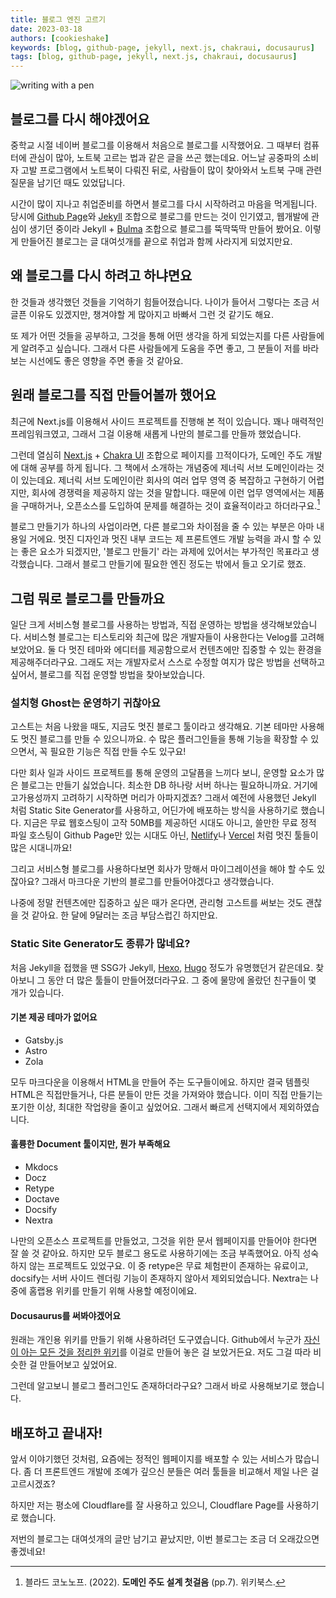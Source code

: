```yaml
---
title: 블로그 엔진 고르기
date: 2023-03-18
authors: [cookieshake]
keywords: [blog, github-page, jekyll, next.js, chakraui, docusaurus]
tags: [blog, github-page, jekyll, next.js, chakraui, docusaurus]
---
```


![writing with a pen](https://source.unsplash.com/y02jEX_B0O0?w=200)

## 블로그를 다시 해야겠어요

중학교 시절 네이버 블로그를 이용해서 처음으로 블로그를 시작했어요. 그 때부터 컴퓨터에 관심이 많아, 노트북 고르는 법과 같은 글을 쓰곤 했는데요. 어느날 공중파의 소비자 고발 프로그램에서 노트북이 다뤄진 뒤로, 사람들이 많이 찾아와서 노트북 구매 관련 질문을 남기던 때도 있었답니다.

시간이 많이 지나고 취업준비를 하면서 블로그를 다시 시작하려고 마음을 먹게됩니다. 당시에 [Github Page](https://docs.github.com/pages)와 [Jekyll](https://jekyllrb.com) 조합으로 블로그를 만드는 것이 인기였고, 웹개발에 관심이 생기던 중이라 Jekyll + [Bulma](https://bulma.io) 조합으로 블로그를 뚝딱뚝딱 만들어 봤어요. 이렇게 만들어진 블로그는 글 대여섯개를 끝으로 취업과 함께 사라지게 되었지만요.

## 왜 블로그를 다시 하려고 하냐면요

한 것들과 생각했던 것들을 기억하기 힘들어졌습니다. 나이가 들어서 그렇다는 조금 서글픈 이유도 있겠지만, 챙겨야할 게 많아지고 바빠서 그런 것 같기도 해요.

또 제가 어떤 것들을 공부하고, 그것을 통해 어떤 생각을 하게 되었는지를 다른 사람들에게 알려주고 싶습니다. 그래서 다른 사람들에게 도움을 주면 좋고, 그 분들이 저를 바라보는 시선에도 좋은 영향을 주면 좋을 것 같아요.

## 원래 블로그를 직접 만들어볼까 했어요

최근에 Next.js를 이용해서 사이드 프로젝트를 진행해 본 적이 있습니다. 꽤나 매력적인 프레임워크였고, 그래서 그걸 이용해 새롭게 나만의 블로그를 만들까 했었습니다.

그런데 열심히 [Next.js](https://nextjs.org) + [Chakra UI](https://chakra-ui.com) 조합으로 페이지를 끄적이다가, 도메인 주도 개발에 대해 공부를 하게 됩니다. 그 책에서 소개하는 개념중에 제너릭 서브 도메인이라는 것이 있는데요. 제너릭 서브 도메인이란 회사의 여러 업무 영역 중 복잡하고 구현하기 어렵지만, 회사에 경쟁력을 제공하지 않는 것을 말합니다. 때문에 이런 업무 영역에서는 제품을 구매하거나, 오픈소스를 도입하여 문제를 해결하는 것이 효율적이라고 하더라구요.[^1]

블로그 만들기가 하나의 사업이라면, 다른 블로그와 차이점을 줄 수 있는 부분은 아마 내용일 거에요. 멋진 디자인과 멋진 내부 코드는 제 프론트엔드 개발 능력을 과시 할 수 있는 좋은 요소가 되겠지만, '블로그 만들기' 라는 과제에 있어서는 부가적인 목표라고 생각했습니다. 그래서 블로그 만들기에 필요한 엔진 정도는 밖에서 들고 오기로 했죠.

[^1]: 블라드 코노노프. (2022). **도메인 주도 설계 첫걸음** (pp.7). 위키북스.

## 그럼 뭐로 블로그를 만들까요

일단 크게 서비스형 블로그를 사용하는 방법과, 직접 운영하는 방법을 생각해보았습니다. 서비스형 블로그는 티스토리와 최근에 많은 개발자들이 사용한다는 Velog를 고려해보았어요. 둘 다 멋진 테마와 에디터를 제공함으로서 컨텐츠에만 집중할 수 있는 환경을 제공해주더라구요. 그래도 저는 개발자로서 스스로 수정할 여지가 많은 방법을 선택하고 싶어서, 블로그를 직접 운영할 방법을 찾아보았습니다.

### 설치형 Ghost는 운영하기 귀찮아요

고스트는 처음 나왔을 때도, 지금도 멋진 블로그 툴이라고 생각해요. 기본 테마만 사용해도 멋진 블로그를 만들 수 있으니까요. 수 많은 플러그인들을 통해 기능을 확장할 수 있으면서, 꼭 필요한 기능은 직접 만들 수도 있구요!

다만 회사 일과 사이드 프로젝트를 통해 운영의 고달픔을 느끼다 보니, 운영할 요소가 많은 블로그는 만들기 싫었습니다. 최소한 DB 하나랑 서버 하나는 필요하니까요. 거기에 고가용성까지 고려하기 시작하면 머리가 아파지겠죠? 그래서 예전에 사용했던 Jekyll 처럼 Static Site Generator를 사용하고, 어딘가에 배포하는 방식을 사용하기로 했습니다. 지금은 무료 웹호스팅이 고작 50MB를 제공하던 시대도 아니고, 쓸만한 무료 정적 파일 호스팅이 Github Page만 있는 시대도 아닌, [Netlify](https://www.netlify.com)나 [Vercel](https://vercel.com) 처럼 멋진 툴들이 많은 시대니까요!

그리고 서비스형 블로그를 사용하다보면 회사가 망해서 마이그레이션을 해야 할 수도 있잖아요? 그래서 마크다운 기반의 블로그를 만들어야겠다고 생각했습니다.

나중에 정말 컨텐츠에만 집중하고 싶은 때가 온다면, 관리형 고스트를 써보는 것도 괜찮을 것 같아요. 한 달에 9달러는 조금 부담스럽긴 하지만요.

### Static Site Generator도 종류가 많네요?

처음 Jekyll을 접했을 땐 SSG가 Jekyll, [Hexo](https://hexo.io), [Hugo](https://gohugo.io) 정도가 유명했던거 같은데요. 찾아보니 그 동안 더 많은 툴들이 만들어졌더라구요. 그 중에 물망에 올랐던 친구들이 몇 개가 있습니다.

#### 기본 제공 테마가 없어요

- Gatsby.js
- Astro
- Zola

모두 마크다운을 이용해서 HTML을 만들어 주는 도구들이에요. 하지만 결국 템플릿 HTML은 직접만들거나, 다른 분들이 만든 것을 가져와야 했습니다. 이미 직접 만들기는 포기한 이상, 최대한 작업량을 줄이고 싶었어요. 그래서 빠르게 선택지에서 제외하였습니다.

#### 훌륭한 Document 툴이지만, 뭔가 부족해요

- Mkdocs
- Docz
- Retype
- Doctave
- Docsify
- Nextra

나만의 오픈소스 프로젝트를 만들었고, 그것을 위한 문서 웹페이지를 만들어야 한다면 잘 쓸 것 같아요. 하지만 모두 블로그 용도로 사용하기에는 조금 부족했어요. 아직 성숙하지 않는 프로젝트도 있었구요. 이 중 retype은 무료 체험판이 존재하는 유료이고, docsify는 서버 사이드 렌더링 기능이 존재하지 않아서 제외되었습니다. Nextra는 나중에 홈랩용 위키를 만들기 위해 사용할 예정이에요.

#### Docusaurus를 써봐야겠어요

원래는 개인용 위키를 만들기 위해 사용하려던 도구였습니다. Github에서 누군가 [자신이 아는 모든 것을 정리한 위키](https://wiki.nikiv.dev)를 이걸로 만들어 놓은 걸 보았거든요. 저도 그걸 따라 비슷한 걸 만들어보고 싶었어요.

그런데 알고보니 블로그 플러그인도 존재하더라구요? 그래서 바로 사용해보기로 했습니다.

## 배포하고 끝내자!

앞서 이야기했던 것처럼, 요즘에는 정적인 웹페이지를 배포할 수 있는 서비스가 많습니다. 좀 더 프론트엔드 개발에 조예가 깊으신 분들은 여러 툴들을 비교해서 제일 나은 걸 고르시겠죠?

하지만 저는 평소에 Cloudflare를 잘 사용하고 있으니, Cloudflare Page를 사용하기로 했습니다.

저번의 블로그는 대여섯개의 글만 남기고 끝났지만, 이번 블로그는 조금 더 오래갔으면 좋겠네요!